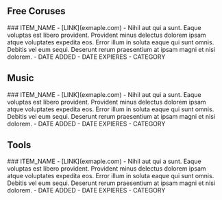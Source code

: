 ## Free Coruses

<div class="item" markdown="1">
### ITEM_NAME
- [LINK](exmaple.com)
- Nihil aut qui a sunt. Eaque voluptas est libero provident. Provident minus delectus dolorem ipsam atque voluptates expedita eos. Error illum in soluta eaque qui sunt omnis. Debitis vel eum sequi. Deserunt rerum praesentium at ipsam magni et nisi dolorem.
- DATE ADDED
- DATE EXPIERES
- CATEGORY
</div>

## Music

<div class="item" markdown="1">
### ITEM_NAME
- [LINK](exmaple.com)
- Nihil aut qui a sunt. Eaque voluptas est libero provident. Provident minus delectus dolorem ipsam atque voluptates expedita eos. Error illum in soluta eaque qui sunt omnis. Debitis vel eum sequi. Deserunt rerum praesentium at ipsam magni et nisi dolorem.
- DATE ADDED
- DATE EXPIERES
- CATEGORY
</div>

## Tools

<div class="item" markdown="1">
### ITEM_NAME
- [LINK](exmaple.com)
- Nihil aut qui a sunt. Eaque voluptas est libero provident. Provident minus delectus dolorem ipsam atque voluptates expedita eos. Error illum in soluta eaque qui sunt omnis. Debitis vel eum sequi. Deserunt rerum praesentium at ipsam magni et nisi dolorem.
- DATE ADDED
- DATE EXPIERES
- CATEGORY
</div>
